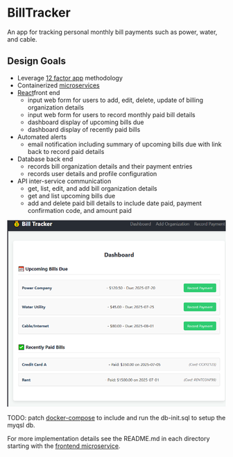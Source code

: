 # BillTracker

An app for tracking personal monthly bill payments such as power, water, and cable.

## Design Goals

- Leverage [12 factor app](https://12factor.net) methodology
- Containerized [microservices](https://martinfowler.com/microservices/)
- [React](https://react.dev)front end
  - input web form for users to add, edit, delete, update of billing organization details
  - input web form for users to record monthly paid bill details
  - dashboard display of upcoming bills due
  - dashboard display of recently paid bills
- Automated alerts
  - email notification including summary of upcoming bills due with link back to record paid details
- Database back end
  - records bill organization details and their payment entries
  - records user details and profile configuration
- API inter-service communication
  - get, list, edit, and add bill organization details
  - get and list upcoming bills due
  - add and delete paid bill details to include date paid, payment confirmation code, and amount paid

![dashboard](images/dashboard.PNG)


TODO: patch [docker-compose](my-bill-tracker/docker-compose.yaml) to include and run the db-init.sql to setup the myqsl db.

For more implementation details see the README.md in each directory starting with the [frontend microservice](my-bill-tracker-frontend/README.md).